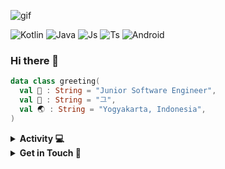 ![gif](https://64.media.tumblr.com/ddbd1bc29a57fd2b2b0c837745d77f3f/tumblr_nrmn7kLki51rcvimbo1_540.gif)

![Kotlin](https://img.shields.io/badge/-Kotlin-181717?style=for-the-badge&logo=Kotlin&logoColor=white)
![Java](https://img.shields.io/badge/-Java-181717?style=for-the-badge&logo=Java)
![Js](https://img.shields.io/badge/-Javascript-181717?style=for-the-badge&logo=Javascript)
![Ts](https://img.shields.io/badge/-Typescript-181717?style=for-the-badge&logo=Typescript)
![Android](https://img.shields.io/badge/-Android-181717?style=for-the-badge&logo=Android)

### Hi there 🌹

```kotlin
data class greeting(
  val 🚀 : String = "Junior Software Engineer",
  val 🧙‍ : String = "그",
  val 🌏 : String = "Yogyakarta, Indonesia",
)

```

<details>
<summary><b>Activity 💻</b></summary>
<br>
  
![Tomo top langs](https://github-readme-stats.vercel.app/api/top-langs?username=tomorisakura&layout=compact&show_icons=true&theme=outrun)

</details>

<details>
<summary><b>Get in Touch 💌</b></summary>
<br>

[![Dribble Badge](https://img.shields.io/badge/-Dribbble-black?style=flat-circle&logo=Dribbble&logoColor=white&link=https://dribbble.com/grevimsx)](https://dribbble.com/grevimsx)
[![Twitter Badge](https://img.shields.io/badge/-Twitter-black?style=flat-circle&logo=Twitter&logoColor=white&link=https://twitter.com/reskiaryanto)](https://twitter.com/reskiaryanto)
[![DeviantArt Badge](https://img.shields.io/badge/-Deviantart-black?style=flat-circle&logo=Deviantart&logoColor=white&link=https://www.deviantart.com/hakureix)](https://www.deviantart.com/hakureix)
[![Gmail Badge](https://img.shields.io/badge/-Mail-black?style=flat-circle&logo=Gmail&logoColor=white&link=mailto:xxkyoko18@gmail.com)](mailto:xxkyoko18@gmail.com)
[![Linkedin](https://img.shields.io/badge/-LinkedIn-black?style=flat-circle&logo=LinkedIn&logoColor=white&link=mailto:xxkyoko18@gmail.com)](https://www.linkedin.com/in/grevi/)

</details>
